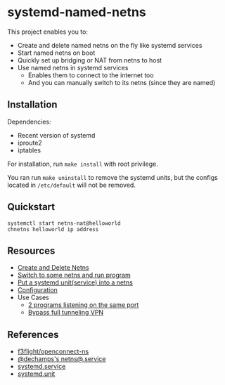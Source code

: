 # systemd-named-netns

This project enables you to:
 * Create and delete named netns on the fly like systemd services
 * Start named netns on boot
 * Quickly set up bridging or NAT from netns to host
 * Use named netns in systemd services
   * Enables them to connect to the internet too
   * And you can manually switch to its netns (since they are named)
   
## Installation

Dependencies:
 * Recent version of systemd
 * iproute2
 * iptables

For installation, run `make install` with root privilege. 

You ran run `make uninstall` to remove the systemd units, but the configs located in `/etc/default` will not be removed.

## Quickstart

```shell
systemctl start netns-nat@helloworld
chnetns helloworld ip address
```

## Resources

 * [Create and Delete Netns](https://github.com/Jamesits/systemd-named-netns/wiki/Create-and-Delete-Netns)
 * [Switch to some netns and run program](https://github.com/Jamesits/systemd-named-netns/wiki/Chnetns)
 * [Put a systemd unit(service) into a netns](https://github.com/Jamesits/systemd-named-netns/wiki/Systemd-Units-and-Netns)
 * [Configuration](https://github.com/Jamesits/systemd-named-netns/wiki/Config)
 * Use Cases
   * [2 programs listening on the same port](https://github.com/Jamesits/systemd-named-netns/wiki/Use-Case:-Listen-Port-Collision)
   * [Bypass full tunneling VPN](https://github.com/Jamesits/systemd-named-netns/wiki/Use-Case:-OpenConnect-Full-Tunneling-VPN-and-LAN-Access)

## References

 * [f3flight/openconnect-ns](https://github.com/f3flight/openconnect-ns)
 * [@dechamps's netns@.service](https://github.com/systemd/systemd/issues/2741#issuecomment-336736214)
 * [systemd.service](https://www.freedesktop.org/software/systemd/man/systemd.service.html)
 * [systemd.unit](https://www.freedesktop.org/software/systemd/man/systemd.unit.html)
